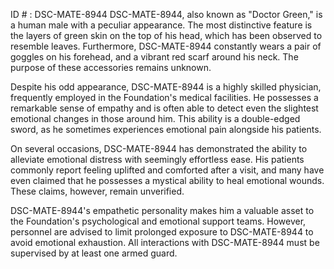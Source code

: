 ID # : DSC-MATE-8944
DSC-MATE-8944, also known as "Doctor Green," is a human male with a peculiar appearance. The most distinctive feature is the layers of green skin on the top of his head, which has been observed to resemble leaves. Furthermore, DSC-MATE-8944 constantly wears a pair of goggles on his forehead, and a vibrant red scarf around his neck. The purpose of these accessories remains unknown.

Despite his odd appearance, DSC-MATE-8944 is a highly skilled physician, frequently employed in the Foundation's medical facilities. He possesses a remarkable sense of empathy and is often able to detect even the slightest emotional changes in those around him. This ability is a double-edged sword, as he sometimes experiences emotional pain alongside his patients.

On several occasions, DSC-MATE-8944 has demonstrated the ability to alleviate emotional distress with seemingly effortless ease. His patients commonly report feeling uplifted and comforted after a visit, and many have even claimed that he possesses a mystical ability to heal emotional wounds. These claims, however, remain unverified.

DSC-MATE-8944's empathetic personality makes him a valuable asset to the Foundation's psychological and emotional support teams. However, personnel are advised to limit prolonged exposure to DSC-MATE-8944 to avoid emotional exhaustion. All interactions with DSC-MATE-8944 must be supervised by at least one armed guard.